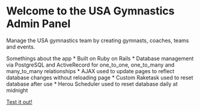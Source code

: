 # Welcome to the USA Gymnastics Admin Panel
Manage the USA gymnastics team by creating gymnasts, coaches, teams and events.

Somethings about the app
	* Built on Ruby on Rails
	* Database management via PostgreSQL and ActiveRecord for one_to_one, one_to_many and many_to_many relationships
	* AJAX used to update pages to reflect database changes without reloading page
	* Custom Raketask used to reset database after use
	* Herou Scheduler used to reset database daily at midnight

[Test it out!](https://gymnastics-panel.herokuapp.com/)






